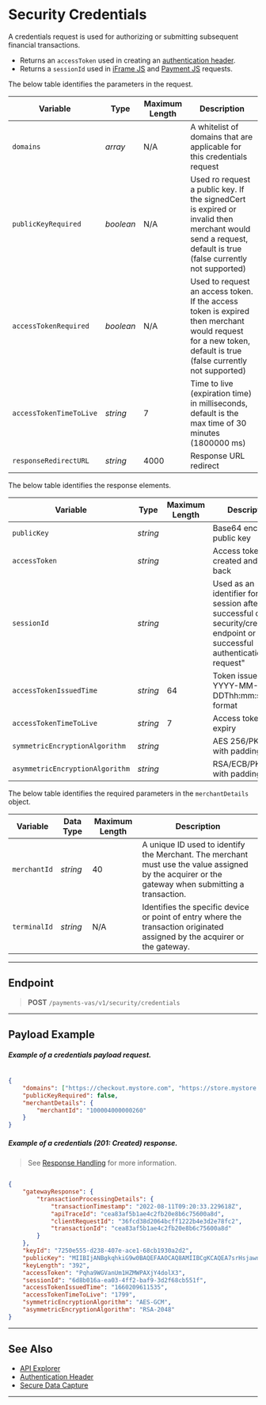 # Security Credentials

A credentials request is used for authorizing or submitting subsequent financial transactions. 

- Returns an `accessToken` used in creating an [authentication header](?path=docs/Resources/API-Documents/Authentication-Header.md).
- Returns a `sessionId` used in [iFrame JS](?path=docs/Online-Mobile-Digital/Secure-Data-Capture/iFrame-JS/iFrame-JS.md) and [Payment JS](?path=docs/Online-Mobile-Digital/Secure-Data-Capture/Payment-JS/Payment-JS.md) requests.

<!--
type: tab
titles: Request Variables, Response Variables
-->

The below table identifies the parameters in the request.

| Variable | Type| Maximum Length | Description |
|---------|----------|----------------|---------|
| `domains` | *array* | N/A | A whitelist of domains that are applicable for this credentials request |
| `publicKeyRequired` | *boolean* | N/A | Used ro request a public key. If the signedCert is expired or invalid then merchant would send a request, default is true (false currently not supported) |
| `accessTokenRequired` | *boolean* | N/A | Used to request an access token. If the access token is expired then merchant would request for a new token, default is true (false currently not supported) |
| `accessTokenTimeToLive` | *string* | 7 | Time to live (expiration time) in milliseconds, default is the max time of 30 minutes (1800000 ms) |
| `responseRedirectURL` | *string* | 4000 | Response URL redirect |

<!--
type: tab
-->

The below table identifies the response elements.

| Variable | Type | Maximum Length | Description |
|---------|----------|--------|--------|
| `publicKey` | *string* | | Base64 encoded public key |
| `accessToken` | *string* |  | Access token created and sent back |
| `sessionId` | *string* |  | Used as an identifier for a session after a successful call to security/credentials endpoint or after a successful authentication request" |
| `accessTokenIssuedTime` | *string* | 64 | Token issue time in YYYY-MM-DDThh:mm:ssZ format |
| `accessTokenTimeToLive` | *string* | 7 | Access token expiry |
| `symmetricEncryptionAlgorithm` | *string* |  | AES 256/PKCS with padding |
| `asymmetricEncryptionAlgorithm` | *string* |  | RSA/ECB/PKCS1 with padding. |

<!--
type: tab
-->

The below table identifies the required parameters in the `merchantDetails` object.

| Variable | Data Type| Maximum Length | Description |
|---------|----------|----------------|---------|
|`merchantId` | *string* | 40 | A unique ID used to identify the Merchant. The merchant must use the value assigned by the acquirer or the gateway when submitting a transaction. |
|`terminalId` | *string* | N/A |Identifies the specific device or point of entry where the transaction originated assigned by the acquirer or the gateway. |


<!-- type: tab-end -->

---

## Endpoint

<!-- theme: success -->
>**POST** `/payments-vas/v1/security/credentials`

---

## Payload Example

<!--
type: tab
titles: Request, Response
-->

##### Example of a credentials payload request.

```json

{
    "domains": ["https://checkout.mystore.com", "https://store.mystore.com", "https://*.mystore.com"],
    "publicKeyRequired": false,
    "merchantDetails": {
        "merchantId": "100004000000260"
    }
}

```

<!--
type: tab
-->

##### Example of a credentials (201: Created) response.

<!-- theme: info -->
> See [Response Handling](?path=docs/Resources/Guides/Response-Codes/Response-Handling.md) for more information.

```json

{
    "gatewayResponse": {
        "transactionProcessingDetails": {
            "transactionTimestamp": "2022-08-11T09:20:33.229618Z",
            "apiTraceId": "cea83af5b1ae4c2fb20e8b6c75600a8d",
            "clientRequestId": "36fcd38d2064bcff1222b4e3d2e78fc2",
            "transactionId": "cea83af5b1ae4c2fb20e8b6c75600a8d"
        }
    },
    "keyId": "7250e555-d238-407e-ace1-68cb1930a2d2",
    "publicKey": "MIIBIjANBgkqhkiG9w0BAQEFAAOCAQ8AMIIBCgKCAQEA7srHsjawnbAwoN/lGbug53Yntw7wFR8C0yizZK0LMmmEH+wBB945cA61M0ouYt8JeULGpc04/IuPDvM5NXb/gFUg1EfhRxiS4zqS0aKQYmHtqXAZJrC2oZfMRdsc1qErYT6cQSk8iUplGau+d0IScrLP07HomRbTgCLLVkfoVYE3KnZUy8Neko9pn0KmYplhW/thTrq/fISMofBU7DZ1zPFiP5bojNgq2PHO9WmtnLYWv3cMwaDJsG+p9p7XgEqTLFTsy5GU9/R4THPpYczGRzYrPLFjVdISOOzOa1z1VnzrRjSg6rz85drXxcZ1z5udhzt3+pXwvBZmB1llCUU/FQIDAQAB",
    "keyLength": "392",
    "accessToken": "Pqha9WGVanUm1HZMWPAXjY4dolX3",
    "sessionId": "6d8b016a-ea03-4ff2-baf9-3d2f68cb551f",
    "accessTokenIssuedTime": "1660209611535",
    "accessTokenTimeToLive": "1799",
    "symmetricEncryptionAlgorithm": "AES-GCM",
    "asymmetricEncryptionAlgorithm": "RSA-2048"
} 
```

<!-- type: tab-end -->

---

## See Also

- [API Explorer](../api/?type=post&path=/payments/v1/credentials)
- [Authentication Header](?path=docs/Resources/API-Documents/Authentication-Header.md)
- [Secure Data Capture](?path=docs/Online-Mobile-Digital/Secure-Data-Capture/Secure-Data-Capture.md)

---
